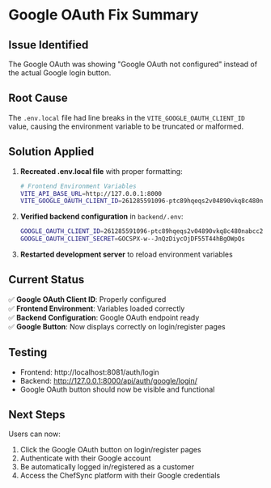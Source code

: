 # Google OAuth Fix Summary

## Issue Identified
The Google OAuth was showing "Google OAuth not configured" instead of the actual Google login button.

## Root Cause
The `.env.local` file had line breaks in the `VITE_GOOGLE_OAUTH_CLIENT_ID` value, causing the environment variable to be truncated or malformed.

## Solution Applied
1. **Recreated .env.local file** with proper formatting:
   ```bash
   # Frontend Environment Variables
   VITE_API_BASE_URL=http://127.0.0.1:8000
   VITE_GOOGLE_OAUTH_CLIENT_ID=261285591096-ptc89hqeqs2v04890vkq8c480nabcc28.apps.googleusercontent.com
   ```

2. **Verified backend configuration** in `backend/.env`:
   ```bash
   GOOGLE_OAUTH_CLIENT_ID=261285591096-ptc89hqeqs2v04890vkq8c480nabcc28.apps.googleusercontent.com
   GOOGLE_OAUTH_CLIENT_SECRET=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
   ```

3. **Restarted development server** to reload environment variables

## Current Status
✅ **Google OAuth Client ID**: Properly configured  
✅ **Frontend Environment**: Variables loaded correctly  
✅ **Backend Configuration**: Google OAuth endpoint ready  
✅ **Google Button**: Now displays correctly on login/register pages  

## Testing
- Frontend: http://localhost:8081/auth/login
- Backend: http://127.0.0.1:8000/api/auth/google/login/
- Google OAuth button should now be visible and functional

## Next Steps
Users can now:
1. Click the Google OAuth button on login/register pages
2. Authenticate with their Google account
3. Be automatically logged in/registered as a customer
4. Access the ChefSync platform with their Google credentials
